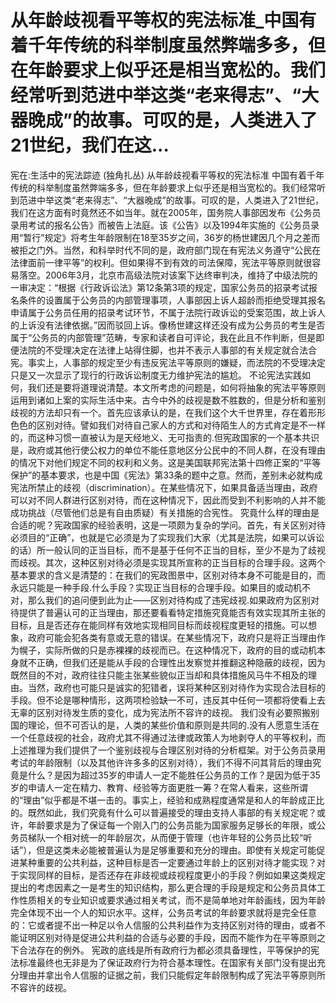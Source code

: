 # 从年龄歧视看平等权的宪法标准_中国有着千年传统的科举制度虽然弊端多多，但在年龄要求上似乎还是相当宽松的。我们经常听到范进中举这类“老来得志”、“大器晚成”的故事。可叹的是，人类进入了21世纪，我们在这...

宪在:生活中的宪法踪迹 (独角扎丛)
从年龄歧视看平等权的宪法标准
中国有着千年传统的科举制度虽然弊端多多，但在年龄要求上似乎还是相当宽松的。我们经常听到范进中举这类“老来得志”、“大器晚成”的故事。可叹的是，人类进入了21世纪，我们在这方面有时竟然还不如当年。就在2005年，国务院人事部因发布《公务员录用考试的报名公告》而被告上法庭。该《公告》以及1994年实施的《公务员录用“暂行”规定》将考生年龄限制在18至35岁之间，36岁的杨世建因几个月之差而被拒之门外。当然，和科举时代不同的是，政府部门现在有宪法义务遵守“公民在法律面前一律平等”的权利。但如果得不到有效的司法保障，宪法平等原则就很容易落空。2006年3月，北京市高级法院对该案下达终审判决，维持了中级法院的一审决定：“根据《行政诉讼法》第12条第3项的规定，国家公务员的招录考试报名条件的设置属于公务员的内部管理事项，人事部因上诉人超龄而拒绝受理其报名申请属于公务员任用的招录考试环节，不属于法院行政诉讼的受案范围，故上诉人的上诉没有法律依据。”因而驳回上诉。像杨世建这样还没有成为公务员的考生是否属于“公务员的内部管理”范畴，专家和读者自可评论，我在此且不作判断，但是即便法院的不受理决定在法律上站得住脚，也并不表示人事部的有关规定就合法合宪。事实上，人事部的规定至少有违反宪法平等原则的嫌疑，而法院的不受理决定只是又一次显示了现行的行政诉讼制度无力维护宪法的尴尬。
不论宪法实践如何，我们还是要将道理说清楚。本文所考虑的问题是，如何将抽象的宪法平等原则运用到诸如上案的实际生活中来。古今中外的歧视是数不胜数的，但是分析和鉴别歧视的方法却只有一个。首先应该承认的是，在我们这个大千世界里，存在着形形色色的区别对待。譬如我们对待自己家人的方式和对待陌生人的方式肯定是不一样的，而这种习惯一直被认为是天经地义、无可指责的.但宪政国家的一个基本共识是，政府或其他行使公权力的单位不能任意地区分公民中的不同人群，在没有理由的情况下对他们规定不同的权利和义务。这是美国联邦宪法第十四修正案的“平等保护”的基本要求，也是中国《宪法》第33条的题中之意。然而，差别未必就构成宪法所禁止的歧视（discrimination）。在某些情况下，如果具备适当理由，政府可以对不同人群进行区别对待，而在这种情况下，因此而受到不利影响的人并不能成功挑战（尽管他们总是有自由质疑）有关措施的合宪性。
究竟什么样的理由是合适的呢？宪政国家的经验表明，这是一项颇为复杂的学问。首先，有关区别对待必须目的“正确”，也就是它必须是为了实现我们大家（尤其是法院，如果可以诉讼的话）所一般认同的正当目标，而不是基于任何不正当的目标，至少不是为了歧视而歧视。其次，这种区别对待必须是实现其所宣称的正当目标的合理手段。这两个基本要求的含义是清楚的：在我们的宪政图景中，区别对待本身不可能是目的，而永远只能是一种手段.什么手段？实现正当目标的合理手段。如果目的或动机不对，那么我们的追问便到此为止——区别对待构成了违宪歧视.如果政府为区别对待提供了普遍认可的正当理由，那还要看看特定措施究竟能否有效实现其所主张的目标，且是否还存在能同样有效地实现相同目标而歧视程度更轻的措施。可以想象，政府可能会犯各类有意或无意的错误。在某些情况下，政府只是将正当理由作为幌子，实际所做的只是赤裸裸的歧视而已。在这种情况下，政府的目的或动机本身就不正确，但我们还是能从手段的合理性出发察觉并推翻这种隐蔽的歧视，因为既然目的不对，政府往往只能主张某些貌似正当却和具体措施风马牛不相及的理由。当然，政府也可能只是诚实的犯错者，误将某种区别对待作为实现合法目标的手段。但不论是哪种情形，这两项检验缺一不可，违反其中任何一项都将使看上去无辜的区别对待发生质的变化，成为宪法所不容许的歧视。
我们没有必要照搬别国的理论，但不可否认的是，人类的某些价值和原则是共同的.没有人愿意生活在一个任意歧视的社会，政府尤其不得通过法律或政策人为地剥夺人的平等权利，而上述推理为我们提供了一个鉴别歧视与合理区别对待的分析框架。对于公务员录用考试的年龄限制（以及其他许许多多的区别对待），我们不得不问其背后的理由究竟是什么？是因为超过35岁的申请人一定不能胜任公务员的工作？是因为低于35岁的申请人一定在精力、教育、经验等方面更胜一筹？在常人看来，这些所谓的“理由”似乎都是不堪一击的。事实上，经验和成熟程度通常是和人的年龄成正比的。既然如此，我们究竟有什么可以普遍接受的理由支持人事部的有关规定呢？或许，年龄要求是为了保证每一个刚入门的公务员能为国家服务足够长的年限，或公务员梯队一个相对统一的年龄层次，从而便于管理（也许年轻的公务员比较“听话”），但是这类未必能被普遍认为是足够重要和充分的理由。即使有关规定可能促进某种重要的公共利益，这种目标是否一定要通过年龄上的区别对待才能实现？对于实现同样的目标，是否还存在非歧视或歧视程度更小的手段？例如如果这类规定提出的考虑因素之一是考生的知识结构，那么更合理的手段是规定和公务员具体工作性质相关的专业知识或要求通过相关考试，而不是简单地对年龄画线，因为年龄完全体现不出一个人的知识水平。这样，公务员考试的年龄要求就将是完全任意的：它或者提不出一种足以令人信服的公共利益作为支持区别对待的理由，或者不能证明区别对待是促进公共利益的合适与必要的手段，因而不能作为在平等原则之下合法存在的例外。
宪政的底线是所有政府行为都必须具备理性，平等保护的宪法标准最终也无非是为了保证政府行为符合基本理性。在国家有关部门没有提出充分理由并拿出令人信服的证据之前，我们只能假定年龄限制构成了宪法平等原则所不容许的歧视。